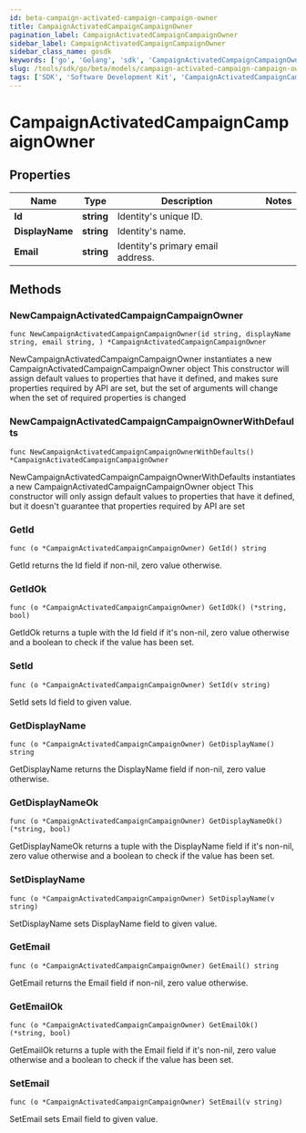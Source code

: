 ```yaml
---
id: beta-campaign-activated-campaign-campaign-owner
title: CampaignActivatedCampaignCampaignOwner
pagination_label: CampaignActivatedCampaignCampaignOwner
sidebar_label: CampaignActivatedCampaignCampaignOwner
sidebar_class_name: gosdk
keywords: ['go', 'Golang', 'sdk', 'CampaignActivatedCampaignCampaignOwner', 'BetaCampaignActivatedCampaignCampaignOwner'] 
slug: /tools/sdk/go/beta/models/campaign-activated-campaign-campaign-owner
tags: ['SDK', 'Software Development Kit', 'CampaignActivatedCampaignCampaignOwner', 'BetaCampaignActivatedCampaignCampaignOwner']
---
```


# CampaignActivatedCampaignCampaignOwner

## Properties

Name | Type | Description | Notes
------------ | ------------- | ------------- | -------------
**Id** | **string** | Identity's unique ID. | 
**DisplayName** | **string** | Identity's name. | 
**Email** | **string** | Identity's primary email address. | 

## Methods

### NewCampaignActivatedCampaignCampaignOwner

`func NewCampaignActivatedCampaignCampaignOwner(id string, displayName string, email string, ) *CampaignActivatedCampaignCampaignOwner`

NewCampaignActivatedCampaignCampaignOwner instantiates a new CampaignActivatedCampaignCampaignOwner object
This constructor will assign default values to properties that have it defined,
and makes sure properties required by API are set, but the set of arguments
will change when the set of required properties is changed

### NewCampaignActivatedCampaignCampaignOwnerWithDefaults

`func NewCampaignActivatedCampaignCampaignOwnerWithDefaults() *CampaignActivatedCampaignCampaignOwner`

NewCampaignActivatedCampaignCampaignOwnerWithDefaults instantiates a new CampaignActivatedCampaignCampaignOwner object
This constructor will only assign default values to properties that have it defined,
but it doesn't guarantee that properties required by API are set

### GetId

`func (o *CampaignActivatedCampaignCampaignOwner) GetId() string`

GetId returns the Id field if non-nil, zero value otherwise.

### GetIdOk

`func (o *CampaignActivatedCampaignCampaignOwner) GetIdOk() (*string, bool)`

GetIdOk returns a tuple with the Id field if it's non-nil, zero value otherwise
and a boolean to check if the value has been set.

### SetId

`func (o *CampaignActivatedCampaignCampaignOwner) SetId(v string)`

SetId sets Id field to given value.


### GetDisplayName

`func (o *CampaignActivatedCampaignCampaignOwner) GetDisplayName() string`

GetDisplayName returns the DisplayName field if non-nil, zero value otherwise.

### GetDisplayNameOk

`func (o *CampaignActivatedCampaignCampaignOwner) GetDisplayNameOk() (*string, bool)`

GetDisplayNameOk returns a tuple with the DisplayName field if it's non-nil, zero value otherwise
and a boolean to check if the value has been set.

### SetDisplayName

`func (o *CampaignActivatedCampaignCampaignOwner) SetDisplayName(v string)`

SetDisplayName sets DisplayName field to given value.


### GetEmail

`func (o *CampaignActivatedCampaignCampaignOwner) GetEmail() string`

GetEmail returns the Email field if non-nil, zero value otherwise.

### GetEmailOk

`func (o *CampaignActivatedCampaignCampaignOwner) GetEmailOk() (*string, bool)`

GetEmailOk returns a tuple with the Email field if it's non-nil, zero value otherwise
and a boolean to check if the value has been set.

### SetEmail

`func (o *CampaignActivatedCampaignCampaignOwner) SetEmail(v string)`

SetEmail sets Email field to given value.



